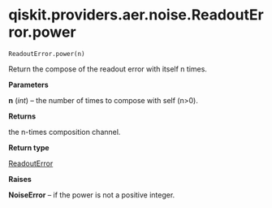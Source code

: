 # qiskit.providers.aer.noise.ReadoutError.power

`ReadoutError.power(n)`

Return the compose of the readout error with itself n times.

**Parameters**

**n** (*int*) – the number of times to compose with self (n>0).

**Returns**

the n-times composition channel.

**Return type**

[ReadoutError](qiskit.providers.aer.noise.ReadoutError#qiskit.providers.aer.noise.ReadoutError "qiskit.providers.aer.noise.ReadoutError")

**Raises**

**NoiseError** – if the power is not a positive integer.
